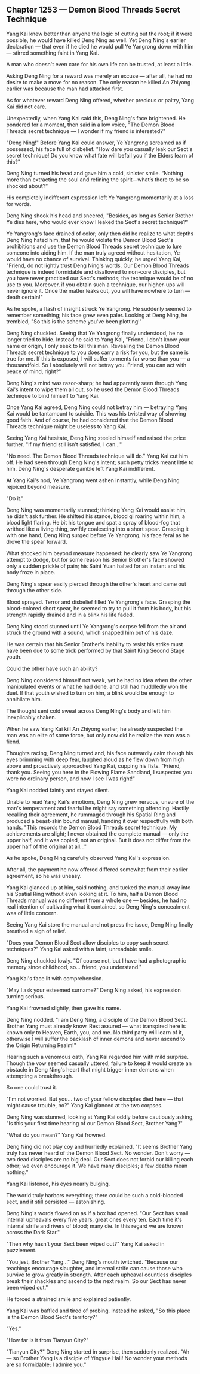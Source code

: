 ## Chapter 1253 — Demon Blood Threads Secret Technique

Yang Kai knew better than anyone the logic of cutting out the root; if it were possible, he would have killed Deng Ning as well. Yet Deng Ning's earlier declaration — that even if he died he would pull Ye Yangrong down with him — stirred something faint in Yang Kai.

A man who doesn't even care for his own life can be trusted, at least a little.

Asking Deng Ning for a reward was merely an excuse — after all, he had no desire to make a move for no reason. The only reason he killed An Zhiyong earlier was because the man had attacked first.

As for whatever reward Deng Ning offered, whether precious or paltry, Yang Kai did not care.

Unexpectedly, when Yang Kai said this, Deng Ning's face brightened. He pondered for a moment, then said in a low voice, "The Demon Blood Threads secret technique — I wonder if my friend is interested?"

"Deng Ning!" Before Yang Kai could answer, Ye Yangrong screamed as if possessed, his face full of disbelief. "How dare you casually leak our Sect's secret technique! Do you know what fate will befall you if the Elders learn of this?"

Deng Ning turned his head and gave him a cold, sinister smile. “Nothing more than extracting the soul and refining the spirit—what’s there to be so shocked about?”

His completely indifferent expression left Ye Yangrong momentarily at a loss for words.

Deng Ning shook his head and sneered, "Besides, as long as Senior Brother Ye dies here, who would ever know I leaked the Sect's secret technique?"

Ye Yangrong's face drained of color; only then did he realize to what depths Deng Ning hated him, that he would violate the Demon Blood Sect's prohibitions and use the Demon Blood Threads secret technique to lure someone into aiding him. If the man truly agreed without hesitation, Ye would have no chance of survival. Thinking quickly, he urged Yang Kai, "Friend, do not lightly trust Deng Ning's words. Our Demon Blood Threads technique is indeed formidable and disallowed to non-core disciples, but you have never practiced our Sect's methods; the technique would be of no use to you. Moreover, if you obtain such a technique, our higher-ups will never ignore it. Once the matter leaks out, you will have nowhere to turn — death certain!"

As he spoke, a flash of insight struck Ye Yangrong. He suddenly seemed to remember something; his face grew even paler. Looking at Deng Ning, he trembled, "So this is the scheme you've been plotting!"

Deng Ning chuckled. Seeing that Ye Yangrong finally understood, he no longer tried to hide. Instead he said to Yang Kai, "Friend, I don't know your name or origin, I only seek to kill this man. Revealing the Demon Blood Threads secret technique to you does carry a risk for you, but the same is true for me. If this is exposed, I will suffer torments far worse than you — a thousandfold. So I absolutely will not betray you. Friend, you can act with peace of mind, right?"

Deng Ning's mind was razor-sharp; he had apparently seen through Yang Kai's intent to wipe them all out, so he used the Demon Blood Threads technique to bind himself to Yang Kai.

Once Yang Kai agreed, Deng Ning could not betray him — betraying Yang Kai would be tantamount to suicide. This was his twisted way of showing good faith. And of course, he had considered that the Demon Blood Threads technique might be useless to Yang Kai.

Seeing Yang Kai hesitate, Deng Ning steeled himself and raised the price further. "If my friend still isn't satisfied, I can..."

"No need. The Demon Blood Threads technique will do." Yang Kai cut him off. He had seen through Deng Ning's intent; such petty tricks meant little to him. Deng Ning's desperate gamble left Yang Kai indifferent.

At Yang Kai's nod, Ye Yangrong went ashen instantly, while Deng Ning rejoiced beyond measure.

"Do it."

Deng Ning was momentarily stunned; thinking Yang Kai would assist him, he didn't ask further. He shifted his stance, blood qi roaring within him, a blood light flaring. He bit his tongue and spat a spray of blood-fog that writhed like a living thing, swiftly coalescing into a short spear. Grasping it with one hand, Deng Ning surged before Ye Yangrong, his face feral as he drove the spear forward.

What shocked him beyond measure happened: he clearly saw Ye Yangrong attempt to dodge, but for some reason his Senior Brother's face showed only a sudden prickle of pain; his Saint Yuan halted for an instant and his body froze in place.

Deng Ning's spear easily pierced through the other's heart and came out through the other side.

Blood sprayed. Terror and disbelief filled Ye Yangrong's face. Grasping the blood-colored short spear, he seemed to try to pull it from his body, but his strength rapidly drained and in a blink his life faded.

Deng Ning stood stunned until Ye Yangrong's corpse fell from the air and struck the ground with a sound, which snapped him out of his daze.

He was certain that his Senior Brother's inability to resist his strike must have been due to some trick performed by that Saint King Second Stage youth.

Could the other have such an ability?

Deng Ning considered himself not weak, yet he had no idea when the other manipulated events or what he had done, and still had muddledly won the duel. If that youth wished to turn on him, a blink would be enough to annihilate him.

The thought sent cold sweat across Deng Ning's body and left him inexplicably shaken.

When he saw Yang Kai kill An Zhiyong earlier, he already suspected the man was an elite of some force, but only now did he realize the man was a fiend.

Thoughts racing, Deng Ning turned and, his face outwardly calm though his eyes brimming with deep fear, laughed aloud as he flew down from high above and proactively approached Yang Kai, cupping his fists. "Friend, thank you. Seeing you here in the Flowing Flame Sandland, I suspected you were no ordinary person, and now I see I was right!"

Yang Kai nodded faintly and stayed silent.

Unable to read Yang Kai's emotions, Deng Ning grew nervous, unsure of the man's temperament and fearful he might say something offending. Hastily recalling their agreement, he rummaged through his Spatial Ring and produced a beast-skin bound manual, handing it over respectfully with both hands. "This records the Demon Blood Threads secret technique. My achievements are slight; I never obtained the complete manual — only the upper half, and it was copied, not an original. But it does not differ from the upper half of the original at all..."

As he spoke, Deng Ning carefully observed Yang Kai's expression.

After all, the payment he now offered differed somewhat from their earlier agreement, so he was uneasy.

Yang Kai glanced up at him, said nothing, and tucked the manual away into his Spatial Ring without even looking at it. To him, half a Demon Blood Threads manual was no different from a whole one — besides, he had no real intention of cultivating what it contained, so Deng Ning's concealment was of little concern.

Seeing Yang Kai store the manual and not press the issue, Deng Ning finally breathed a sigh of relief.

"Does your Demon Blood Sect allow disciples to copy such secret techniques?" Yang Kai asked with a faint, unreadable smile.

Deng Ning chuckled lowly. "Of course not, but I have had a photographic memory since childhood, so... friend, you understand."

Yang Kai's face lit with comprehension.

"May I ask your esteemed surname?" Deng Ning asked, his expression turning serious.

Yang Kai frowned slightly, then gave his name.

Deng Ning nodded. "I am Deng Ning, a disciple of the Demon Blood Sect. Brother Yang must already know. Rest assured — what transpired here is known only to Heaven, Earth, you, and me. No third party will learn of it, otherwise I will suffer the backlash of inner demons and never ascend to the Origin Returning Realm!"

Hearing such a venomous oath, Yang Kai regarded him with mild surprise. Though the vow seemed casually uttered, failure to keep it would create an obstacle in Deng Ning's heart that might trigger inner demons when attempting a breakthrough.

So one could trust it.

"I'm not worried. But you... two of your fellow disciples died here — that might cause trouble, no?" Yang Kai glanced at the two corpses.

Deng Ning was stunned, looking at Yang Kai oddly before cautiously asking, "Is this your first time hearing of our Demon Blood Sect, Brother Yang?"

"What do you mean?" Yang Kai frowned.

Deng Ning did not play coy and hurriedly explained, "It seems Brother Yang truly has never heard of the Demon Blood Sect. No wonder. Don't worry — two dead disciples are no big deal. Our Sect does not forbid our killing each other; we even encourage it. We have many disciples; a few deaths mean nothing."

Yang Kai listened, his eyes nearly bulging.

The world truly harbors everything; there could be such a cold-blooded sect, and it still persisted — astonishing.

Deng Ning's words flowed on as if a box had opened. "Our Sect has small internal upheavals every five years, great ones every ten. Each time it's internal strife and rivers of blood; many die. In this regard we are known across the Dark Star."

"Then why hasn't your Sect been wiped out?" Yang Kai asked in puzzlement.

"You jest, Brother Yang..." Deng Ning's mouth twitched. "Because our teachings encourage slaughter, and internal strife can cause those who survive to grow greatly in strength. After each upheaval countless disciples break their shackles and ascend to the next realm. So our Sect has never been wiped out."

He forced a strained smile and explained patiently.

Yang Kai was baffled and tired of probing. Instead he asked, "So this place is the Demon Blood Sect's territory?"

"Yes."

"How far is it from Tianyun City?"

"Tianyun City?" Deng Ning started in surprise, then suddenly realized. "Ah — so Brother Yang is a disciple of Yingyue Hall! No wonder your methods are so formidable; I admire you."
